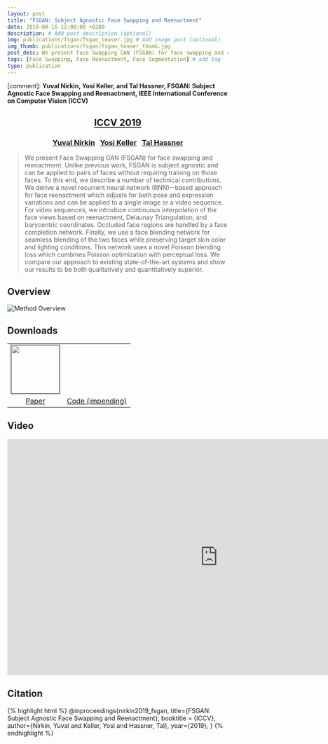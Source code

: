 ```yaml
---
layout: post
title: "FSGAN: Subject Agnostic Face Swapping and Reenactment"
date: 2019-08-16 12:00:00 +0200
description: # Add post description (optional)
img: publications/fsgan/fsgan_teaser.jpg # Add image post (optional)
img_thumb: publications/fsgan/fsgan_teaser_thumb.jpg
post_desc: We present Face Swapping GAN (FSGAN) for face swapping and reenactment. Unlike previous work, FSGAN is subject agnostic and can be applied to pairs of faces without requiring training on those faces. To this end, we describe a number of technical contributions. We derive a novel recurrent neural network (RNN)--based approach for face reenactment which adjusts for both pose and expression variations and can be applied to a single image or a video sequence. For video sequences, we introduce continuous interpolation of the face views based on reenactment, Delaunay Triangulation, and barycentric coordinates. Occluded face regions are handled by a face completion network. Finally, we use a face blending network for seamless blending of the two faces while preserving target skin color and lighting conditions. This network uses a novel Poisson blending loss which combines Poisson optimization with perceptual loss. We compare our approach to existing state-of-the-art systems and show our results to be both qualitatively and quantitatively superior.
tags: [Face Swapping, Face Reenactment, Face Segmentation] # add tag
type: publication
---
```


[comment]: **Yuval Nirkin, Yosi Keller, and Tal Hassner, FSGAN: Subject Agnostic Face Swapping and Reenactment, IEEE International Conference on Computer Vision (ICCV)**
<center><h2><a href="http://iccv2019.thecvf.com/">ICCV 2019</a></h2></center>
<center><h3>
<a href="http://nirkin.com/">Yuval Nirkin</a> &nbsp;
<a href="http://yosi-keller.narod.ru/">Yosi Keller</a> &nbsp;
<a href="https://talhassner.github.io/home/">Tal Hassner</a>
</h3></center>

>We present Face Swapping GAN (FSGAN) for face swapping and reenactment. Unlike previous work, FSGAN is subject agnostic and can be applied to pairs of faces without requiring training on those faces. To this end, we describe a number of technical contributions. We derive a novel recurrent neural network (RNN)--based approach for face reenactment which adjusts for both pose and expression variations and can be applied to a single image or a video sequence. For video sequences, we introduce continuous interpolation of the face views based on reenactment, Delaunay Triangulation, and barycentric coordinates. Occluded face regions are handled by a face completion network. Finally, we use a face blending network for seamless blending of the two faces while preserving target skin color and lighting conditions. This network uses a novel Poisson blending loss which combines Poisson optimization with perceptual loss. We compare our approach to existing state-of-the-art systems and show our results to be both qualitatively and quantitatively superior.

## Overview
![Method Overview]({{site.baseurl}}/assets/img/publications/fsgan/system.jpg)

## Downloads
<table class="download" cellspacing="10" style = "text-align:center; margin-left: auto; margin-right: auto;" border="0">
<tr>
	<td><a href="https://arxiv.org/pdf/1908.05932.pdf"><img style = "height:110px;" src="{{site.baseurl}}/assets/img/publications/fsgan/thumb_paper.jpg" border="1"></a></td>
	<td><a href="http://github.com/{{site.github}}"><i class="fa fa-github" style="font-size:96px;color:black"></i></a></td>
</tr>
<tr>
	<td><a href="https://arxiv.org/pdf/1908.05932.pdf">Paper</a></td>
	<td><a href="http://github.com/{{site.github}}">Code (impending)</a></td>
</tr>
</table>

## Video
<center><div class="embed-container">
  <iframe
      src="https://www.youtube.com/embed/BsITEVX6hkE"
      width="960"
      height="540"
      frameborder="0"
      allowfullscreen="">
  </iframe>
</div></center>

## Citation
{% highlight html %}
@inproceedings{nirkin2019_fsgan,
  title={FSGAN: Subject Agnostic Face Swapping and Reenactment},
  booktitle = {ICCV},
  author={Nirkin, Yuval and Keller, Yosi and Hassner, Tal},
  year={2019},
}
{% endhighlight %}
